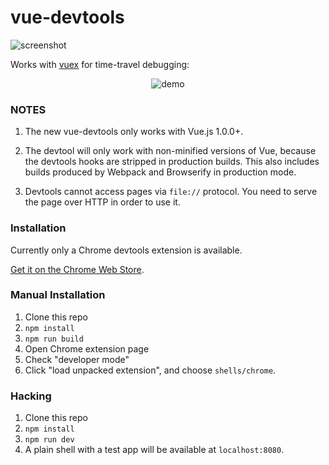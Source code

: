 # vue-devtools

![screenshot](https://raw.githubusercontent.com/vuejs/vue-devtools/master/media/screenshot.png)

Works with [vuex](https://github.com/vuejs/vuex) for time-travel debugging:

<p align="center"><img src="https://raw.githubusercontent.com/vuejs/vue-devtools/master/media/demo.gif" alt="demo"></p>

### NOTES

1. The new vue-devtools only works with Vue.js 1.0.0+.

2. The devtool will only work with non-minified versions of Vue, because the devtools hooks are stripped in production builds. This also includes builds produced by Webpack and Browserify in production mode.

3. Devtools cannot access pages via `file://` protocol. You need to serve the page over HTTP in order to use it.

### Installation

Currently only a Chrome devtools extension is available.

[Get it on the Chrome Web Store](https://chrome.google.com/webstore/detail/vuejs-devtools/nhdogjmejiglipccpnnnanhbledajbpd).

### Manual Installation

1. Clone this repo
2. `npm install`
3. `npm run build`
4. Open Chrome extension page
5. Check "developer mode"
6. Click "load unpacked extension", and choose `shells/chrome`.

### Hacking

1. Clone this repo
2. `npm install`
3. `npm run dev`
4. A plain shell with a test app will be available at `localhost:8080`.
